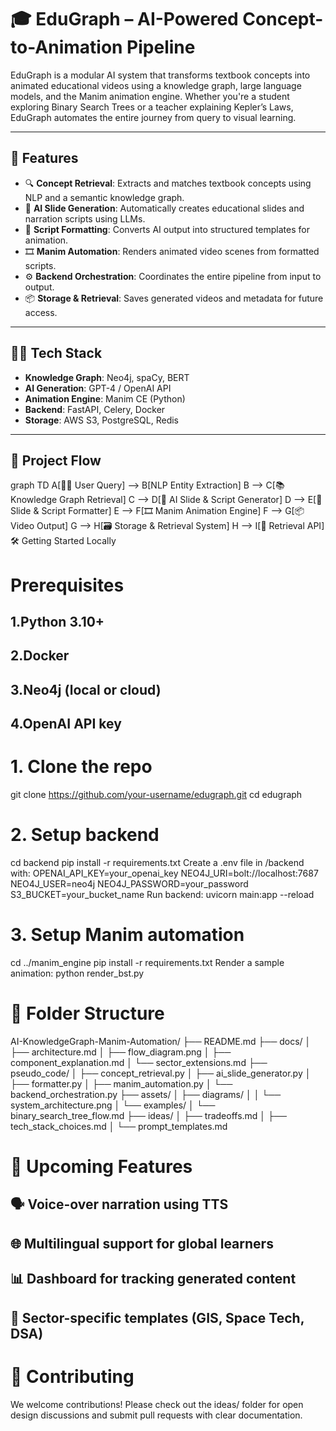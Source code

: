 # 🎓 EduGraph – AI-Powered Concept-to-Animation Pipeline

EduGraph is a modular AI system that transforms textbook concepts into animated educational videos using a knowledge graph, large language models, and the Manim animation engine. Whether you're a student exploring Binary Search Trees or a teacher explaining Kepler’s Laws, EduGraph automates the entire journey from query to visual learning.

---

## 🌟 Features

- 🔍 **Concept Retrieval**: Extracts and matches textbook concepts using NLP and a semantic knowledge graph.
- 🧠 **AI Slide Generation**: Automatically creates educational slides and narration scripts using LLMs.
- 🧾 **Script Formatting**: Converts AI output into structured templates for animation.
- 🎞️ **Manim Automation**: Renders animated video scenes from formatted scripts.
- ⚙️ **Backend Orchestration**: Coordinates the entire pipeline from input to output.
- 📦 **Storage & Retrieval**: Saves generated videos and metadata for future access.

---

## 🧑‍💻 Tech Stack

- **Knowledge Graph**: Neo4j, spaCy, BERT
- **AI Generation**: GPT-4 / OpenAI API
- **Animation Engine**: Manim CE (Python)
- **Backend**: FastAPI, Celery, Docker
- **Storage**: AWS S3, PostgreSQL, Redis

---

## 🔄 Project Flow


graph TD
    A[🧑‍🎓 User Query] --> B[NLP Entity Extraction]
    B --> C[📚 Knowledge Graph Retrieval]
    C --> D[🤖 AI Slide & Script Generator]
    D --> E[🧾 Slide & Script Formatter]
    E --> F[🎞️ Manim Animation Engine]
    F --> G[📦 Video Output]
    G --> H[🗃️ Storage & Retrieval System]
    H --> I[🔁 Retrieval API]
🛠️ Getting Started Locally
# Prerequisites
## 1.Python 3.10+

## 2.Docker

## 3.Neo4j (local or cloud)

## 4.OpenAI API key

# 1. Clone the repo
git clone https://github.com/your-username/edugraph.git
cd edugraph
# 2. Setup backend
cd backend
pip install -r requirements.txt
Create a .env file in /backend with:
OPENAI_API_KEY=your_openai_key
NEO4J_URI=bolt://localhost:7687
NEO4J_USER=neo4j
NEO4J_PASSWORD=your_password
S3_BUCKET=your_bucket_name
Run backend:
uvicorn main:app --reload
# 3. Setup Manim automation
cd ../manim_engine
pip install -r requirements.txt
Render a sample animation:
python render_bst.py
# 📂 Folder Structure
AI-KnowledgeGraph-Manim-Automation/
├── README.md
├── docs/
│   ├── architecture.md
│   ├── flow_diagram.png
│   ├── component_explanation.md
│   └── sector_extensions.md
├── pseudo_code/
│   ├── concept_retrieval.py
│   ├── ai_slide_generator.py
│   ├── formatter.py
│   ├── manim_automation.py
│   └── backend_orchestration.py
├── assets/
│   ├── diagrams/
│   │   └── system_architecture.png
│   └── examples/
│       └── binary_search_tree_flow.md
├── ideas/
│   ├── tradeoffs.md
│   ├── tech_stack_choices.md
│   └── prompt_templates.md
# 📌 Upcoming Features
## 🗣️ Voice-over narration using TTS

## 🌐 Multilingual support for global learners

## 📊 Dashboard for tracking generated content

## 🧪 Sector-specific templates (GIS, Space Tech, DSA)

# 🤝 Contributing
We welcome contributions! Please check out the ideas/ folder for open design discussions and submit pull requests with clear documentation.
